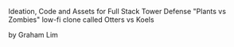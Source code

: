 Ideation, Code and Assets for Full Stack Tower Defense "Plants vs Zombies" low-fi clone called Otters vs Koels

by Graham Lim

